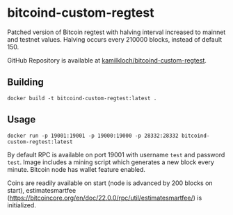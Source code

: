 # bitcoind-custom-regtest

Patched version of Bitcoin regtest with halving interval increased to mainnet and testnet values. 
Halving occurs every 210000 blocks, instead of default 150.

GitHub Repository is available at [kamilkloch/bitcoind-custom-regtest](https://github.com/kamilkloch/bitcoind-custom-regtest).

## Building

```
docker build -t bitcoind-custom-regtest:latest .
```

## Usage

```
docker run -p 19001:19001 -p 19000:19000 -p 28332:28332 bitcoind-custom-regtest:latest
```

By default RPC is available on port 19001 with username `test` and password `test`.
Image includes a mining script which generates a new block every minute. Bitcoin node has wallet feature enabled.

Coins are readily available on start (node is advanced by 200 blocks on start),
estimatesmartfee (https://bitcoincore.org/en/doc/22.0.0/rpc/util/estimatesmartfee/) is initialized.
